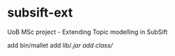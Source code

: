 subsift-ext
===========

UoB MSc project - Extending Topic modelling in SubSift


add bin/mallet
add lib/*.jar
add class/*

